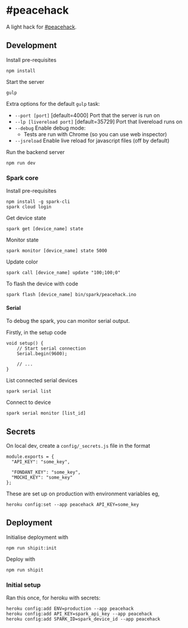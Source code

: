 # #peacehack

A light hack for [#peacehack](http://talkingpeacefestival.org/events/event/peacehack/).

## Development

Install pre-requisites

    npm install

Start the server

    gulp

Extra options for the default `gulp` task:

* `--port [port]` [default=4000] Port that the server is run on
* `--lp [livereload port]` [default=35729] Port that livereload runs on
* `--debug` Enable debug mode:
    * Tests are run with Chrome (so you can use web inspector)
* `--jsreload` Enable live reload for javascript files (off by default)

Run the backend server

    npm run dev

### Spark core

Install pre-requisites

    npm install -g spark-cli
    spark cloud login

Get device state

    spark get [device_name] state

Monitor state

    spark monitor [device_name] state 5000

Update color

    spark call [device_name] update "100;100;0"

To flash the device with code

    spark flash [device_name] bin/spark/peacehack.ino

#### Serial

To debug the spark, you can monitor serial output.

Firstly, in the setup code

    void setup() {
        // Start serial connection
        Serial.begin(9600);

        // ...
    }

List connected serial devices

    spark serial list

Connect to device

    spark serial monitor [list_id]

## Secrets

On local dev, create a `config/_secrets.js` file in the format

    module.exports = {
      "API_KEY": "some_key",

      "FONDANT_KEY": "some_key",
      "MOCHI_KEY": "some_key"
    };

These are set up on production with environment variables eg,

    heroku config:set --app peacehack API_KEY=some_key

## Deployment

Initialise deployment with

    npm run shipit:init

Deploy with

    npm run shipit

### Initial setup

Ran this once, for heroku with secrets:

    heroku config:add ENV=production --app peacehack
    heroku config:add API_KEY=spark_api_key --app peacehack
    heroku config:add SPARK_ID=spark_device_id --app peacehack
